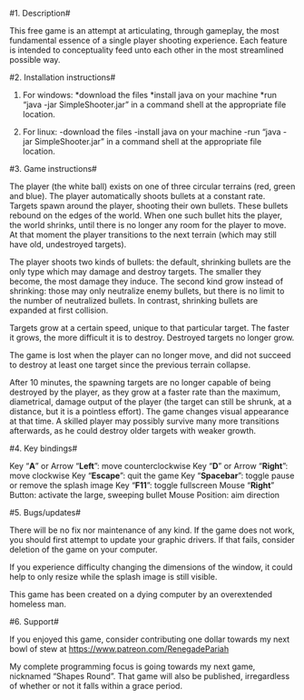 #1. Description#

This free game is an attempt at articulating, through gameplay, the most fundamental essence of a single player shooting experience. Each feature is intended to conceptuality feed unto each other in the most streamlined possible way.


#2. Installation instructions#

1. For windows:
	*download the files
	*install java on your machine
	*run “java -jar SimpleShooter.jar” in a command shell at the appropriate file location.

2. For linux:
	-download the files
	-install java on your machine
	-run “java -jar SimpleShooter.jar” in a command shell at the appropriate file location.

#3. Game instructions#

The player (the white ball) exists on one of three circular terrains (red, green and blue). The player automatically shoots bullets at a constant rate. Targets spawn around the player, shooting their own bullets. These bullets rebound on the edges of the world. When one such bullet hits the player, the world shrinks, until there is no longer any room for the player to move. At that moment the player transitions to the next terrain (which may still have old, undestroyed targets).

The player shoots two kinds of bullets: the default, shrinking bullets are the only type which may damage and destroy targets. The smaller they become, the most damage they induce. The second kind grow instead of shrinking: those may only neutralize enemy bullets, but there is no limit to the number of neutralized bullets. In contrast, shrinking bullets are expanded at first collision.

Targets grow at a certain speed, unique to that particular target. The faster it grows, the more difficult it is to destroy. Destroyed targets no longer grow.

The game is lost when the player can no longer move, and did not succeed to destroy at least one target since the previous terrain collapse.

After 10 minutes, the spawning targets are no longer capable of being destroyed by the player, as they grow at a faster rate than the maximum, diametrical, damage output of the player (the target can still be shrunk, at a distance, but it is a pointless effort). The game changes visual appearance at that time. A skilled player may possibly survive many more transitions afterwards, as he could destroy older targets with weaker growth.


#4. Key bindings#

Key “**A**” or Arrow “**Left**”: move counterclockwise
Key “**D**” or Arrow “**Right**”: move clockwise
Key “**Escape**”: quit the game
Key “**Spacebar**”: toggle pause or remove the splash image
Key “**F11**”: toggle fullscreen
Mouse “**Right**” Button: activate the large, sweeping bullet
Mouse Position: aim direction

#5. Bugs/updates#

There will be no fix nor maintenance of any kind. If the game does not work, you should first attempt to update your graphic drivers. If that fails, consider deletion of the game on your computer.

If you experience difficulty changing the dimensions of the window, it could help to only resize while the splash image is still visible.

This game has been created on a dying computer by an overextended homeless man.


#6. Support#

If you enjoyed this game, consider contributing one dollar towards my next bowl of stew at https://www.patreon.com/RenegadePariah

My complete programming focus is going towards my next game, nicknamed “Shapes Round”. That game will also be published, irregardless of whether or not it falls within a grace period.
